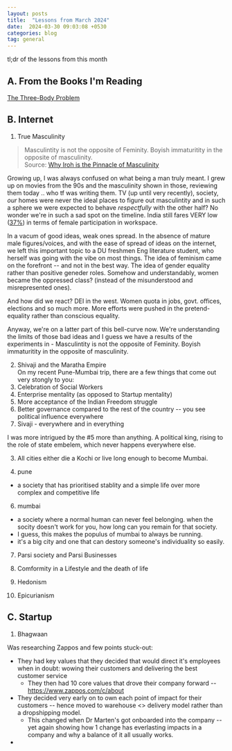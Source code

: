 ```yaml
---
layout: posts
title:  "Lessons from March 2024"
date:  2024-03-30 09:03:08 +0530
categories: blog
tag: general
---
```

tl;dr of the lessons from this month

## A. From the Books I'm Reading
[The Three-Body Problem](https://www.goodreads.com/book/show/20518872-the-three-body-problem)  


## B. Internet

1. True Masculinity  
> Masculintity is not the opposite of Feminity. Boyish immaturitity in the opposite of masculinity.  
> Source: [Why Iroh is the Pinnacle of Masculinity](https://youtu.be/IzINu0wezWU?si=zexX6qgRdx3YWxwi&t=42)

Growing up, I was always confused on what being a man truly meant. I grew up on movies from the 90s and the masculinity shown in those, reviewing them today .. who tf was writing them. TV (up until very recently), society, _our_ homes were never the ideal places to figure out masculintity and in such a sphere we were expected to behave _respectfully_ with the other half? No wonder we're in such a sad spot on the timeline. India still fares VERY low ([37%](https://pib.gov.in/PressReleasePage.aspx?PRID=1967291)) in terms of female participation in workspace. 

In a vacum of good ideas, weak ones spread. In the absence of mature male figures/voices, and with the ease of spread of ideas on the internet, we left this important topic to a DU freshmen Eng literature student, who herself was going with the vibe on most things. The idea of feminism came on the forefront -- and not in the best way. The idea of gender equality rather than positive geneder roles. Somehow and understandably, women became the oppressed class? (instead of the misunderstood and misrepresented ones). 

And how did we react? DEI in the west. Women quota in jobs, govt. offices, elections and so much more. More efforts were pushed in the pretend-equality rather than conscious equality. 

Anyway, we're on a latter part of this bell-curve now. We're understanding the limits of those bad ideas and I guess we have a results of the experiments in - Masculintity is not the opposite of Feminity. Boyish immaturitity in the opposite of masculinity.

2.  Shivaji and the Maratha Empire  
On my recent Pune-Mumbai trip, there are a few things that come out very stongly to you:
1. Celebration of Social Workers
2. Enterprise mentality (as opposed to Startup mentality)
3. More acceptance of the Indian Freedom struggle
4. Better governance compared to the rest of the country -- you see political influence everywhere
5. Sivaji - everywhere and in everything

I was more intrigued by the #5 more than anything. A political king, rising to the role of state embelem, which never happens everywhere else. 


3. All cities either die a Kochi or live long enough to become Mumbai.

5. pune
- a society that has prioritised stablity and a simple life over more complex and competitive life

6. mumbai
- a society where a normal human can never feel belonging. when the socity doesn't work for you, how long can you remain for that society.
- I guess, this makes the populus of mumbai to always be running. 
- it's a big city and one that can destory someone's individuality so easily.

7. Parsi society and Parsi Businesses

8. Comformity in a Lifestyle and the death of life

9. Hedonism

10. Epicurianism 


## C. Startup

1. Bhagwaan

Was researching Zappos and few points stuck-out:
- They had key values that they decided that would direct it's employees when in doubt: wowing their customers and delivering the best customer service
    - They then had 10 core values that drove their company forward -- https://www.zappos.com/c/about
- They decided very early on to own each point of impact for their customers -- hence moved to warehouse <> delivery model rather than a dropshipping model.
    - This changed when Dr Marten's got onboarded into the company -- yet again showing how 1 change has everlasting impacts in a company and why a balance of it all usually works.
- 